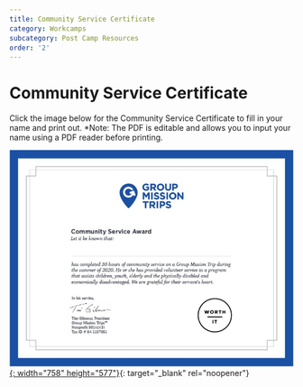 ```yaml
---
title: Community Service Certificate
category: Workcamps
subcategory: Post Camp Resources
order: '2'
---
```


# Community Service Certificate

Click the image below for the Community Service Certificate to fill in your name and print out. \*Note: The PDF is editable and allows you to input your name using a PDF reader before printing.

[![](/uploads/gen-community-service-award.jpg){: width="758" height="577"}](https://groupcares-my.sharepoint.com/:b:/g/personal/admin_groupcares_org/Ed9SFqsTRItMqNPtbzVHwKoBf41MfN9Lhye2MJX0PgH6Wg?e=XfhG5h){: target="_blank" rel="noopener"}
